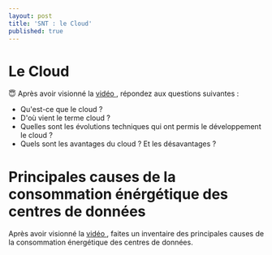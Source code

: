 ```yaml
---
layout: post
title: 'SNT : le Cloud'
published: true
---
```





# Le Cloud

:innocent: Après avoir visionné la <a href="https://www.youtube.com/watch?v=5YawCCUxa_E&feature=youtu.be">vidéo </a>, répondez aux questions suivantes : 

- Qu'est-ce que le cloud ?
- D'où vient le terme cloud ?
- Quelles sont les évolutions techniques qui ont permis le développement le cloud ? 
- Quels sont les avantages du cloud ? Et les désavantages ? 



# Principales causes de la consommation énérgétique des centres de données

Après avoir visionné la <a href="https://www.youtube.com/watch?v=iiHxCX76bYU&feature=youtu.be">vidéo </a>, faites un inventaire des principales causes de la consommation énergétique des centres de données.

